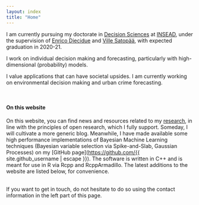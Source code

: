 ```yaml
---
layout: index
title: "Home"
---
```


I am currently pursuing my doctorate in [Decision Sciences](https://www.insead.edu/faculty-research/academic-areas/decision-sciences) at [INSEAD](https://www.insead.edu/), under the supervision of [Enrico Diecidue](https://faculty.insead.edu/enrico-diecidue/home) and [Ville Satopää](https://faculty.insead.edu/ville-satopaa/home), with expected graduation in 2020-21.

I work on individual decision making and forecasting, particularly with high-dimensional (probability) models.
<!-- uses data and the study of individual decision making to understand and try to alleviate societal problems. -->
<!-- My research encompasses both the decision and the data analysis facets that compose decision sciences. -->
I value applications that can have societal upsides.
I am currently working on environmental decision making and urban crime forecasting.
<!-- This work has required methodological developments, particularly in the domain of high dimensional modeling, and experimental methods. -->

<br>

#### On this website

On this website, you can find news and resources related to my [research](/research), in line with the principles of open research, which I fully support.
Someday, I will cultivate a more generic blog.
Meanwhile, I have made available some high performance implementations of Bayesian Machine Learning techniques (Bayesian variable selection via Spike-and-Slab, Gaussian Processes) on my [GitHub page](https://github.com/{{ site.github_username | escape }}).
The software is written in C++ and is meant for use in R via Rcpp and RcppArmadillo.
The latest additions to the website are listed below, for convenience.

<br>
If you want to get in touch, do not hesitate to do so using the contact information in the left part of this page.
<br>
